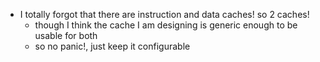 - I totally forgot that there are instruction and data caches! so 2 caches!
	- though I think the cache I am designing is generic enough to be usable for both
	- so no panic!, just keep it configurable